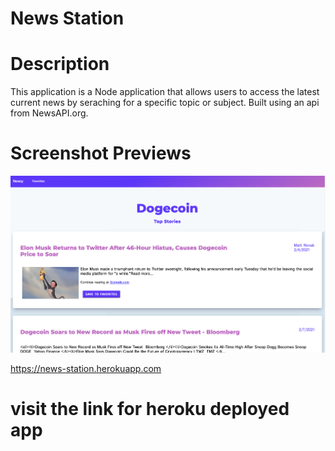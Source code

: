 # News Station

# Description
This application is a Node application that allows users to access the latest current news by seraching for a specific topic or subject. Built using an api from NewsAPI.org.

# Screenshot Previews
![](Assets/Screen%20Shot%202021-02-07%20at%2010.33.54%20PM.png)

https://news-station.herokuapp.com
# visit the link for heroku deployed app